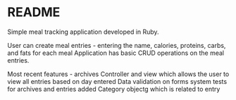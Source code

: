 # README

Simple meal tracking application developed in Ruby. 

User can create meal entries -  entering the name, calories, proteins, carbs, and fats for each meal
Application has basic CRUD operations on the meal entries. 

Most recent features - 
archives Controller and view which allows the user to view all entries based on day entered
Data validation on forms
system tests for archives and entries
added Category objectg which is related to entry

